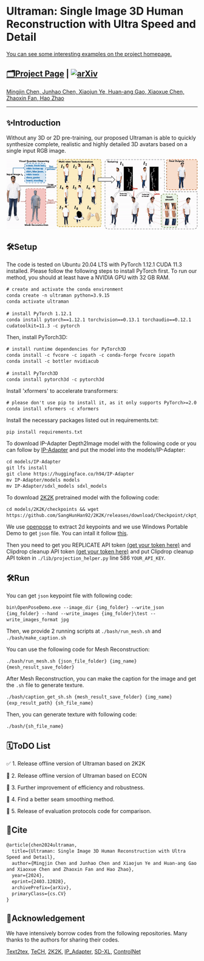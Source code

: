 # Ultraman: Single Image 3D Human Reconstruction with Ultra Speed and Detail

[You can see some interesting examples on the project homepage.](https://air-discover.github.io/Ultraman/)


## [🗂Project Page](https://air-discover.github.io/Ultraman/) | [![arXiv](https://img.shields.io/badge/arXiv-2403.12028-b31b1b.svg?style=flat-square)](https://arxiv.org/abs/2403.12028)

<a href="https://github.com/tomorrow1238" target="_blank">Mingjin Chen, </a>
<a href="https://scholar.google.com/citations?hl=en&user=uVMnzPMAAAAJ" target="_blank">Junhao Chen, </a>
<a href="https://scholar.google.com/citations?user=BKMYsm4AAAAJ&hl=en" target="_blank">Xiaojun Ye, </a>
<a href="https://scholar.google.com/citations?hl=en&user=WvbKfLgAAAAJ" target="_blank">Huan-ang Gao, </a>
<a href="https://scholar.google.com/citations?hl=en&user=_tz64W0AAAAJ" target="_blank">Xiaoxue Chen, </a>
<a href="https://scholar.google.com/citations?user=JHvyYDQAAAAJ" target="_blank">Zhaoxin Fan, </a>
<a href="https://scholar.google.com/citations?hl=en&user=ygQznUQAAAAJ" target="_blank">Hao Zhao </a>

---
## ✨Introduction
Without any 3D or 2D pre-training, our proposed Ultraman is able to quickly synthesize complete, realistic and highly detailed 3D avatars based on a single input RGB image.

![ultraman](./page/ultraman.gif)

## 🛠Setup
The code is tested on Ubuntu 20.04 LTS with PyTorch 1.12.1 CUDA 11.3 installed. Please follow the following steps to install PyTorch first. To run our method, you should at least have a NVIDIA GPU with 32 GB RAM.

```
# create and activate the conda environment
conda create -n ultraman python=3.9.15
conda activate ultraman

# install PyTorch 1.12.1
conda install pytorch==1.12.1 torchvision==0.13.1 torchaudio==0.12.1 cudatoolkit=11.3 -c pytorch
```

Then, install PyTorch3D:
```
# install runtime dependencies for PyTorch3D
conda install -c fvcore -c iopath -c conda-forge fvcore iopath
conda install -c bottler nvidiacub

# install PyTorch3D
conda install pytorch3d -c pytorch3d
```

Install 'xformers' to accelerate transformers:
```
# please don't use pip to install it, as it only supports PyTorch>=2.0
conda install xformers -c xformers
```

Install the necessary packages listed out in requirements.txt:
```
pip install requirements.txt
```

To download IP-Adapter Depth2Image model with the following code or you can follow by [IP-Adapter](https://github.com/tencent-ailab/IP-Adapter) and put the model into the models/IP-Adapter:
```
cd models/IP-Adapter
git lfs install
git clone https://huggingface.co/h94/IP-Adapter
mv IP-Adapter/models models
mv IP-Adapter/sdxl_models sdxl_models
```

To download [2K2K](https://github.com/SangHunHan92/2K2K) pretrained model with the following code:
```
cd models/2K2K/checkpoints && wget https://github.com/SangHunHan92/2K2K/releases/download/Checkpoint/ckpt_bg_mask.pth.tar
```

We use [openpose](https://github.com/CMU-Perceptual-Computing-Lab/openpose) to extract 2d keypoints and we use Windows Portable Demo to get `json` file. You can intall it follow [this](https://github.com/CMU-Perceptual-Computing-Lab/openpose/blob/master/doc/01_demo.md).

Then you need to get you REPLICATE API token [(get your token here)](https://replicate.com/signin?next=/account/api-tokens) and Clipdrop cleanup API token [(get your token here)](https://clipdrop.co/apis) and put Clipdrop cleanup API token in `./lib/projection_helper.py` line 586 `YOUR_API_KEY`.

## 🛠Run
You can get `json` keypoint file with following code:
```
bin\OpenPoseDemo.exe --image_dir {img_folder} --write_json {img_folder} --hand --write_images {img_folder}\test --write_images_format jpg
```

Then, we provide 2 running scripts at `./bash/run_mesh.sh` and `./bash/make_caption.sh`

You can use the following code for Mesh Reconstruction:
```
./bash/run_mesh.sh {json_file_folder} {img_name} {mesh_result_save_folder}
```

After Mesh Reconstruction, you can make the caption for the image and get the `.sh` file to generate texture.
```
./bash/caption_get_sh.sh {mesh_result_save_folder} {img_name} {exp_result_path} {sh_file_name}
```

Then, you can generate texture with following code:
```
./bash/{sh_file_name}
```

## 🗓ToDO List
<!-- ✅ -->
✅ 1. Release offline version of Ultraman based on 2K2K

🔘 2. Release offline version of Ultraman based on ECON

🔘 3. Further improvement of efficiency and robustness.

🔘 4. Find a better seam smoothing method.

🔘 5. Release of evaluation protocols code for comparison.


## 📜Cite
```
@article{chen2024ultraman,
  title={Ultraman: Single Image 3D Human Reconstruction with Ultra Speed and Detail}, 
  author={Mingjin Chen and Junhao Chen and Xiaojun Ye and Huan-ang Gao and Xiaoxue Chen and Zhaoxin Fan and Hao Zhao},
  year={2024},
  eprint={2403.12028},
  archivePrefix={arXiv},
  primaryClass={cs.CV}
}
```

## 🧰Acknowledgement
We have intensively borrow codes from the following repositories. Many thanks to the authors for sharing their codes.

[Text2tex](https://github.com/daveredrum/Text2Tex),
[TeCH](https://github.com/huangyangyi/TeCH),
[2K2K](https://github.com/SangHunHan92/2K2K),
[IP_Adapter](https://github.com/tencent-ailab/IP-Adapter),
[SD-XL](https://huggingface.co/docs/diffusers/en/using-diffusers/sdxl),
[ControlNet](https://github.com/lllyasviel/ControlNet)


